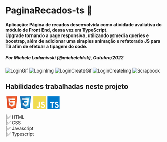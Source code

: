 # PaginaRecados-ts 🚀

<h4> Aplicação: Página de recados desenvolvida como atividade avaliativa do módulo de Front End, dessa vez em TypeScript. <br>
Upgrade tornando a page responsiva, utilizando @media queries e boostrap, além de adicionar uma simples animação e refatorado JS para TS afim de efetuar a tipagem do code. </h4>
<h5> Por Michele Ladanivski (@micheleldsk), Outubro/2022 </h5>

<img src="https://user-images.githubusercontent.com/102632136/230996930-e843afe9-a155-435b-bebd-f585e92e4c56.gif" alt="LoginGif">
<img src="https://user-images.githubusercontent.com/102632136/230995061-f752c42b-c081-44ac-aa96-f68331444eab.jpg" alt="LoginImg">
<img src="https://user-images.githubusercontent.com/102632136/230996927-3bb19cec-b2f3-4177-8a4e-63b35b36aced.gif" alt="LoginCreateGif">
<img src="https://user-images.githubusercontent.com/102632136/230995059-8f36b976-d662-4afe-86a9-d8121ebe0bcd.jpg" alt="LoginCreateImg">
<img src="https://user-images.githubusercontent.com/102632136/230995067-257c44a2-b782-40dc-966e-3ecc1f5282bb.jpg" alt="Scrapbook">

<h2> Habilidades trabalhadas neste projeto </h2>
<div style="display: inline_block" align="">
    <img align="center" alt="" height="40em" width="40em" src="https://raw.githubusercontent.com/devicons/devicon/master/icons/html5/html5-original.svg">
    <img align="center" alt="" height="40em" width="40em" src="https://raw.githubusercontent.com/devicons/devicon/master/icons/css3/css3-original.svg">
    <img align="center" alt="" height="40em" width="40em" src="https://raw.githubusercontent.com/devicons/devicon/master/icons/javascript/javascript-plain.svg">
    <img align="center" alt="" height="40em" width="40em" src="https://raw.githubusercontent.com/devicons/devicon/master/icons/typescript/typescript-original.svg">
</div>
    <br>
|✅ HTML <br>
|✅ CSS <br>     	                    
|✅ Javascript <br>
|✅ Typescript <br>
